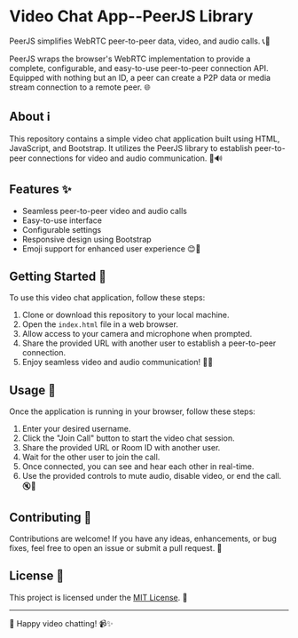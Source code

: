 # Video Chat App--PeerJS Library

PeerJS simplifies WebRTC peer-to-peer data, video, and audio calls. 📞👥

PeerJS wraps the browser's WebRTC implementation to provide a complete, configurable, and easy-to-use peer-to-peer connection API. Equipped with nothing but an ID, a peer can create a P2P data or media stream connection to a remote peer. 🌐

## About ℹ️

This repository contains a simple video chat application built using HTML, JavaScript, and Bootstrap. It utilizes the PeerJS library to establish peer-to-peer connections for video and audio communication. 🎥🔊

## Features ✨

- Seamless peer-to-peer video and audio calls
- Easy-to-use interface
- Configurable settings
- Responsive design using Bootstrap
- Emoji support for enhanced user experience 😊🌈

## Getting Started 🚀

To use this video chat application, follow these steps:

1. Clone or download this repository to your local machine.
2. Open the `index.html` file in a web browser.
3. Allow access to your camera and microphone when prompted.
4. Share the provided URL with another user to establish a peer-to-peer connection.
5. Enjoy seamless video and audio communication! 📲🎉

## Usage 📝

Once the application is running in your browser, follow these steps:

1. Enter your desired username.
2. Click the "Join Call" button to start the video chat session.
3. Share the provided URL or Room ID with another user.
4. Wait for the other user to join the call.
5. Once connected, you can see and hear each other in real-time.
6. Use the provided controls to mute audio, disable video, or end the call. 🔇🛑

## Contributing 🤝

Contributions are welcome! If you have any ideas, enhancements, or bug fixes, feel free to open an issue or submit a pull request. 🎁

## License 📄

This project is licensed under the [MIT License](LICENSE). 📝

---

🚀 Happy video chatting! 📹✨
